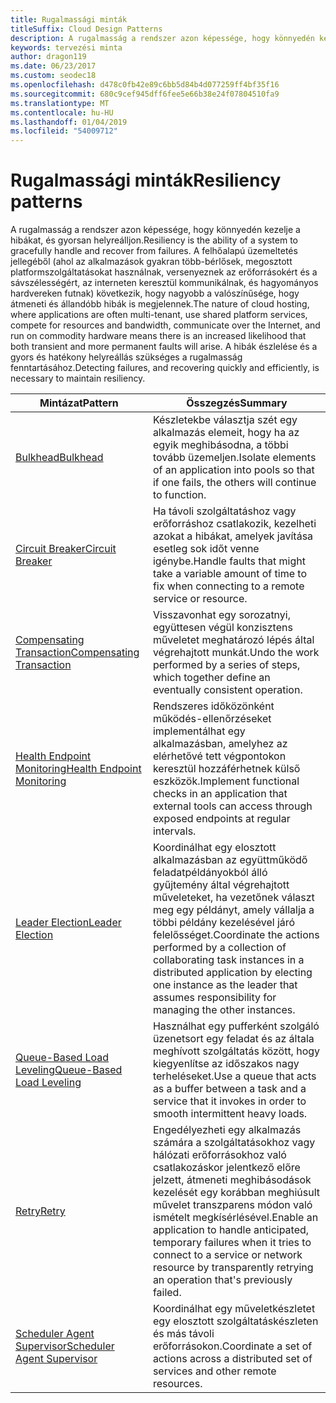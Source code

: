 ```yaml
---
title: Rugalmassági minták
titleSuffix: Cloud Design Patterns
description: A rugalmasság a rendszer azon képessége, hogy könnyedén kezelje a hibákat, és gyorsan helyreálljon. A felhőalapú üzemeltetés jellegéből (ahol az alkalmazások gyakran több-bérlősek, megosztott platformszolgáltatásokat használnak, versenyeznek az erőforrásokért és a sávszélességért, az interneten keresztül kommunikálnak, és hagyományos hardvereken futnak) következik, hogy nagyobb a valószínűsége, hogy átmeneti és állandóbb hibák is megjelennek. A hibák észlelése és a gyors és hatékony helyreállás szükséges a rugalmasság fenntartásához.
keywords: tervezési minta
author: dragon119
ms.date: 06/23/2017
ms.custom: seodec18
ms.openlocfilehash: d478c0fb42e89c6bb5d84b4d077259ff4bf35f16
ms.sourcegitcommit: 680c9cef945dff6fee5e66b38e24f07804510fa9
ms.translationtype: MT
ms.contentlocale: hu-HU
ms.lasthandoff: 01/04/2019
ms.locfileid: "54009712"
---
```

# <a name="resiliency-patterns"></a><span data-ttu-id="fa72e-106">Rugalmassági minták</span><span class="sxs-lookup"><span data-stu-id="fa72e-106">Resiliency patterns</span></span>

<span data-ttu-id="fa72e-107">A rugalmasság a rendszer azon képessége, hogy könnyedén kezelje a hibákat, és gyorsan helyreálljon.</span><span class="sxs-lookup"><span data-stu-id="fa72e-107">Resiliency is the ability of a system to gracefully handle and recover from failures.</span></span> <span data-ttu-id="fa72e-108">A felhőalapú üzemeltetés jellegéből (ahol az alkalmazások gyakran több-bérlősek, megosztott platformszolgáltatásokat használnak, versenyeznek az erőforrásokért és a sávszélességért, az interneten keresztül kommunikálnak, és hagyományos hardvereken futnak) következik, hogy nagyobb a valószínűsége, hogy átmeneti és állandóbb hibák is megjelennek.</span><span class="sxs-lookup"><span data-stu-id="fa72e-108">The nature of cloud hosting, where applications are often multi-tenant, use shared platform services, compete for resources and bandwidth, communicate over the Internet, and run on commodity hardware means there is an increased likelihood that both transient and more permanent faults will arise.</span></span> <span data-ttu-id="fa72e-109">A hibák észlelése és a gyors és hatékony helyreállás szükséges a rugalmasság fenntartásához.</span><span class="sxs-lookup"><span data-stu-id="fa72e-109">Detecting failures, and recovering quickly and efficiently, is necessary to maintain resiliency.</span></span>

|                            <span data-ttu-id="fa72e-110">Mintázat</span><span class="sxs-lookup"><span data-stu-id="fa72e-110">Pattern</span></span>                             |                                                                                                      <span data-ttu-id="fa72e-111">Összegzés</span><span class="sxs-lookup"><span data-stu-id="fa72e-111">Summary</span></span>                                                                                                       |
|----------------------------------------------------------------|--------------------------------------------------------------------------------------------------------------------------------------------------------------------------------------------------------------------|
|                   [<span data-ttu-id="fa72e-112">Bulkhead</span><span class="sxs-lookup"><span data-stu-id="fa72e-112">Bulkhead</span></span>](../bulkhead.md)                   |                                                     <span data-ttu-id="fa72e-113">Készletekbe választja szét egy alkalmazás elemeit, hogy ha az egyik meghibásodna, a többi tovább üzemeljen.</span><span class="sxs-lookup"><span data-stu-id="fa72e-113">Isolate elements of an application into pools so that if one fails, the others will continue to function.</span></span>                                                      |
|            [<span data-ttu-id="fa72e-114">Circuit Breaker</span><span class="sxs-lookup"><span data-stu-id="fa72e-114">Circuit Breaker</span></span>](../circuit-breaker.md)            |                                                  <span data-ttu-id="fa72e-115">Ha távoli szolgáltatáshoz vagy erőforráshoz csatlakozik, kezelheti azokat a hibákat, amelyek javítása esetleg sok időt venne igénybe.</span><span class="sxs-lookup"><span data-stu-id="fa72e-115">Handle faults that might take a variable amount of time to fix when connecting to a remote service or resource.</span></span>                                                   |
|   [<span data-ttu-id="fa72e-116">Compensating Transaction</span><span class="sxs-lookup"><span data-stu-id="fa72e-116">Compensating Transaction</span></span>](../compensating-transaction.md)   |                                                      <span data-ttu-id="fa72e-117">Visszavonhat egy sorozatnyi, együttesen végül konzisztens műveletet meghatározó lépés által végrehajtott munkát.</span><span class="sxs-lookup"><span data-stu-id="fa72e-117">Undo the work performed by a series of steps, which together define an eventually consistent operation.</span></span>                                                       |
| [<span data-ttu-id="fa72e-118">Health Endpoint Monitoring</span><span class="sxs-lookup"><span data-stu-id="fa72e-118">Health Endpoint Monitoring</span></span>](../health-endpoint-monitoring.md) |                                            <span data-ttu-id="fa72e-119">Rendszeres időközönként működés-ellenőrzéseket implementálhat egy alkalmazásban, amelyhez az elérhetővé tett végpontokon keresztül hozzáférhetnek külső eszközök.</span><span class="sxs-lookup"><span data-stu-id="fa72e-119">Implement functional checks in an application that external tools can access through exposed endpoints at regular intervals.</span></span>                                            |
|            [<span data-ttu-id="fa72e-120">Leader Election</span><span class="sxs-lookup"><span data-stu-id="fa72e-120">Leader Election</span></span>](../leader-election.md)            | <span data-ttu-id="fa72e-121">Koordinálhat egy elosztott alkalmazásban az együttműködő feladatpéldányokból álló gyűjtemény által végrehajtott műveleteket, ha vezetőnek választ meg egy példányt, amely vállalja a többi példány kezelésével járó felelősséget.</span><span class="sxs-lookup"><span data-stu-id="fa72e-121">Coordinate the actions performed by a collection of collaborating task instances in a distributed application by electing one instance as the leader that assumes responsibility for managing the other instances.</span></span> |
|  [<span data-ttu-id="fa72e-122">Queue-Based Load Leveling</span><span class="sxs-lookup"><span data-stu-id="fa72e-122">Queue-Based Load Leveling</span></span>](../queue-based-load-leveling.md)  |                                            <span data-ttu-id="fa72e-123">Használhat egy pufferként szolgáló üzenetsort egy feladat és az általa meghívott szolgáltatás között, hogy kiegyenlítse az időszakos nagy terheléseket.</span><span class="sxs-lookup"><span data-stu-id="fa72e-123">Use a queue that acts as a buffer between a task and a service that it invokes in order to smooth intermittent heavy loads.</span></span>                                             |
|                      [<span data-ttu-id="fa72e-124">Retry</span><span class="sxs-lookup"><span data-stu-id="fa72e-124">Retry</span></span>](../retry.md)                      |             <span data-ttu-id="fa72e-125">Engedélyezheti egy alkalmazás számára a szolgáltatásokhoz vagy hálózati erőforrásokhoz való csatlakozáskor jelentkező előre jelzett, átmeneti meghibásodások kezelését egy korábban meghiúsult művelet transzparens módon való ismételt megkísérlésével.</span><span class="sxs-lookup"><span data-stu-id="fa72e-125">Enable an application to handle anticipated, temporary failures when it tries to connect to a service or network resource by transparently retrying an operation that's previously failed.</span></span>             |
| [<span data-ttu-id="fa72e-126">Scheduler Agent Supervisor</span><span class="sxs-lookup"><span data-stu-id="fa72e-126">Scheduler Agent Supervisor</span></span>](../scheduler-agent-supervisor.md) |                                                            <span data-ttu-id="fa72e-127">Koordinálhat egy műveletkészletet egy elosztott szolgáltatáskészleten és más távoli erőforrásokon.</span><span class="sxs-lookup"><span data-stu-id="fa72e-127">Coordinate a set of actions across a distributed set of services and other remote resources.</span></span>                                                            |